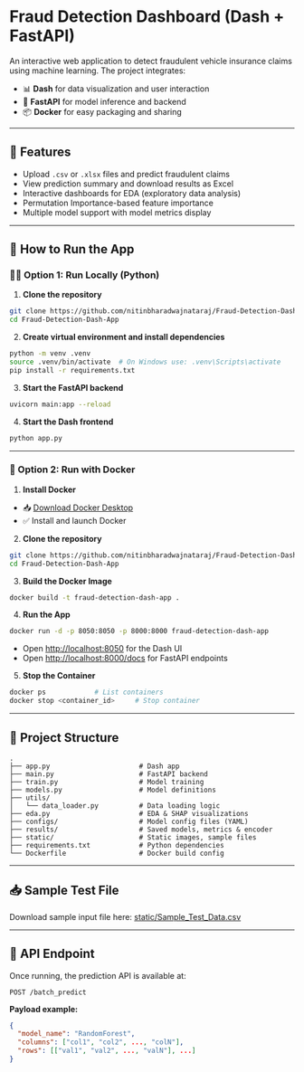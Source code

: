 
# Fraud Detection Dashboard (Dash + FastAPI)

An interactive web application to detect fraudulent vehicle insurance claims using machine learning. The project integrates:

- 📊 **Dash** for data visualization and user interaction
- 🚀 **FastAPI** for model inference and backend
- 📦 **Docker** for easy packaging and sharing

---

## 🧰 Features

- Upload `.csv` or `.xlsx` files and predict fraudulent claims
- View prediction summary and download results as Excel
- Interactive dashboards for EDA (exploratory data analysis)
- Permutation Importance-based feature importance
- Multiple model support with model metrics display

---

## 🚀 How to Run the App

### 🧑‍💻 Option 1: Run Locally (Python)

1. **Clone the repository**

```bash
git clone https://github.com/nitinbharadwajnataraj/Fraud-Detection-Dash-App.git
cd Fraud-Detection-Dash-App
```

2. **Create virtual environment and install dependencies**

```bash
python -m venv .venv
source .venv/bin/activate  # On Windows use: .venv\Scripts\activate
pip install -r requirements.txt
```

3. **Start the FastAPI backend**

```bash
uvicorn main:app --reload
```

4. **Start the Dash frontend**

```bash
python app.py
```

---

### 🐳 Option 2: Run with Docker

1. **Install Docker**

- 📥 [Download Docker Desktop](https://www.docker.com/products/docker-desktop)
- ✅ Install and launch Docker

2. **Clone the repository**

```bash
git clone https://github.com/nitinbharadwajnataraj/Fraud-Detection-Dash-App.git
cd Fraud-Detection-Dash-App
```

3. **Build the Docker Image**

```bash
docker build -t fraud-detection-dash-app .
```

4. **Run the App**

```bash
docker run -d -p 8050:8050 -p 8000:8000 fraud-detection-dash-app
```

- Open [http://localhost:8050](http://localhost:8050) for the Dash UI
- Open [http://localhost:8000/docs](http://localhost:8000/docs) for FastAPI endpoints

5. **Stop the Container**

```bash
docker ps            # List containers
docker stop <container_id>     # Stop container
```

---

## 📁 Project Structure

```
.
├── app.py                      # Dash app
├── main.py                     # FastAPI backend
├── train.py                    # Model training
├── models.py                   # Model definitions
├── utils/
│   └── data_loader.py          # Data loading logic
├── eda.py                      # EDA & SHAP visualizations
├── configs/                    # Model config files (YAML)
├── results/                    # Saved models, metrics & encoder
├── static/                     # Static images, sample files
├── requirements.txt            # Python dependencies
└── Dockerfile                  # Docker build config
```

---

## 📥 Sample Test File

Download sample input file here: [static/Sample_Test_Data.csv](static/Sample_Test_Data.csv)

---

## 🧪 API Endpoint

Once running, the prediction API is available at:

```http
POST /batch_predict
```

**Payload example:**

```json
{
  "model_name": "RandomForest",
  "columns": ["col1", "col2", ..., "colN"],
  "rows": [["val1", "val2", ..., "valN"], ...]
}
```

